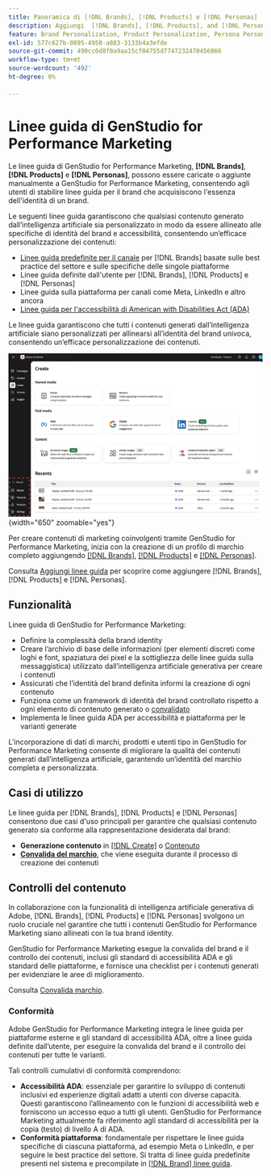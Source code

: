 ```yaml
---
title: Panoramica di [!DNL Brands], [!DNL Products] e [!DNL Personas]
description: Aggiungi  [!DNL Brands], [!DNL Products], and [!DNL Personas] a GenStudio for Performance Marketing per creare un profilo di marchio completo che includa tutti gli aspetti della rappresentazione di un marchio.
feature: Brand Personalization, Product Personalization, Persona Personalization, Variant Generation, Generative AI
exl-id: 577c627b-0895-4958-a883-3133b4a3efde
source-git-commit: 490cc6d8f0a9aa15cf04755d7747232470456866
workflow-type: tm+mt
source-wordcount: '492'
ht-degree: 0%

---
```


# Linee guida di GenStudio for Performance Marketing

Le linee guida di GenStudio for Performance Marketing, **[!DNL Brands]**, **[!DNL Products]** e **[!DNL Personas]**, possono essere caricate o aggiunte manualmente a GenStudio for Performance Marketing, consentendo agli utenti di stabilire linee guida per il brand che acquisiscono l&#39;essenza dell&#39;identità di un brand.

Le seguenti linee guida garantiscono che qualsiasi contenuto generato dall’intelligenza artificiale sia personalizzato in modo da essere allineato alle specifiche di identità del brand e accessibilità, consentendo un’efficace personalizzazione dei contenuti:

* [Linee guida predefinite per il canale](/help/user-guide/guidelines/brands.md#default-channel-guidelines) per [!DNL Brands] basate sulle best practice del settore e sulle specifiche delle singole piattaforme
* Linee guida definite dall&#39;utente per [!DNL Brands], [!DNL Products] e [!DNL Personas]
* Linee guida sulla piattaforma per canali come Meta, LinkedIn e altro ancora
* [Linee guida per l&#39;accessibilità di American with Disabilities Act (ADA)](#compliance)

Le linee guida garantiscono che tutti i contenuti generati dall’intelligenza artificiale siano personalizzati per allinearsi all’identità del brand univoca, consentendo un’efficace personalizzazione dei contenuti.

![Linee guida in GenStudio for Performance Marketing](/help/assets/guidelines.png){width="650" zoomable="yes"}

Per creare contenuti di marketing coinvolgenti tramite GenStudio for Performance Marketing, inizia con la creazione di un profilo di marchio completo aggiungendo [[!DNL Brands]](/help/user-guide/guidelines/brands.md), [[!DNL Products]](/help/user-guide/guidelines/products.md) e [[!DNL Personas]](/help/user-guide/guidelines/personas.md).

Consulta [Aggiungi linee guida](/help/user-guide/guidelines/add-guidelines.md) per scoprire come aggiungere [!DNL Brands], [!DNL Products] e [!DNL Personas].

## Funzionalità

Linee guida di GenStudio for Performance Marketing:

* Definire la complessità della brand identity
* Creare l’archivio di base delle informazioni (per elementi discreti come loghi e font, spaziatura dei pixel e la sottigliezza delle linee guida sulla messaggistica) utilizzato dall’intelligenza artificiale generativa per creare i contenuti
* Assicurati che l’identità del brand definita informi la creazione di ogni contenuto
* Funziona come un framework di identità del brand controllato rispetto a ogni elemento di contenuto generato o [convalidato](#brand-validation)
* Implementa le linee guida ADA per accessibilità e piattaforma per le varianti generate

L’incorporazione di dati di marchi, prodotti e utenti tipo in GenStudio for Performance Marketing consente di migliorare la qualità dei contenuti generati dall’intelligenza artificiale, garantendo un’identità del marchio completa e personalizzata.

## Casi di utilizzo

Le linee guida per [!DNL Brands], [!DNL Products] e [!DNL Personas] consentono due casi d&#39;uso principali per garantire che qualsiasi contenuto generato sia conforme alla rappresentazione desiderata dal brand:

* **Generazione contenuto** in [[!DNL Create]](/help/user-guide/create/overview.md) o [Contenuto](/help/user-guide/content/overview.md)
* [**Convalida del marchio**](#brand-validation), che viene eseguita durante il processo di creazione dei contenuti

## Controlli del contenuto

In collaborazione con la funzionalità di intelligenza artificiale generativa di Adobe, [!DNL Brands], [!DNL Products] e [!DNL Personas] svolgono un ruolo cruciale nel garantire che tutti i contenuti GenStudio for Performance Marketing siano allineati con la tua brand identity.

GenStudio for Performance Marketing esegue la convalida del brand e il controllo dei contenuti, inclusi gli standard di accessibilità ADA e gli standard delle piattaforme, e fornisce una checklist per i contenuti generati per evidenziare le aree di miglioramento.

Consulta [Convalida marchio](/help/user-guide/guidelines/brand-validation.md).

### Conformità

Adobe GenStudio for Performance Marketing integra le linee guida per piattaforme esterne e gli standard di accessibilità ADA, oltre a linee guida definite dall’utente, per eseguire la convalida del brand e il controllo dei contenuti per tutte le varianti.

Tali controlli cumulativi di conformità comprendono:

* **Accessibilità ADA**: essenziale per garantire lo sviluppo di contenuti inclusivi ed esperienze digitali adatti a utenti con diverse capacità. Questi garantiscono l’allineamento con le funzioni di accessibilità web e forniscono un accesso equo a tutti gli utenti. GenStudio for Performance Marketing attualmente fa riferimento agli standard di accessibilità per la copia (testo) di livello A di ADA.
* **Conformità piattaforma**: fondamentale per rispettare le linee guida specifiche di ciascuna piattaforma, ad esempio Meta o LinkedIn, e per seguire le best practice del settore. Si tratta di linee guida predefinite presenti nel sistema e precompilate in [[!DNL Brand] linee guida](/help/user-guide/guidelines/brands.md#brands-guidelines).
